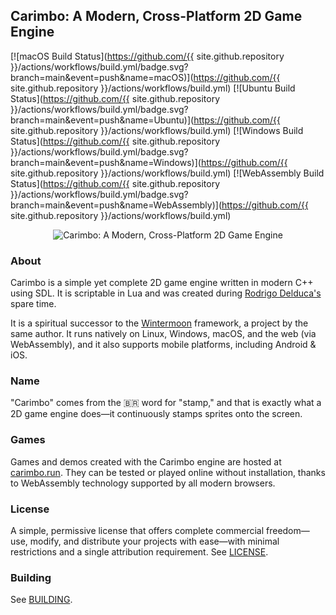 ## Carimbo: A Modern, Cross-Platform 2D Game Engine

[![macOS Build Status](https://github.com/{{ site.github.repository }}/actions/workflows/build.yml/badge.svg?branch=main&event=push&name=macOS)](https://github.com/{{ site.github.repository }}/actions/workflows/build.yml)
[![Ubuntu Build Status](https://github.com/{{ site.github.repository }}/actions/workflows/build.yml/badge.svg?branch=main&event=push&name=Ubuntu)](https://github.com/{{ site.github.repository }}/actions/workflows/build.yml)
[![Windows Build Status](https://github.com/{{ site.github.repository }}/actions/workflows/build.yml/badge.svg?branch=main&event=push&name=Windows)](https://github.com/{{ site.github.repository }}/actions/workflows/build.yml)
[![WebAssembly Build Status](https://github.com/{{ site.github.repository }}/actions/workflows/build.yml/badge.svg?branch=main&event=push&name=WebAssembly)](https://github.com/{{ site.github.repository }}/actions/workflows/build.yml)

<p align="center">
  <img src="carimbo.avif" alt="Carimbo: A Modern, Cross-Platform 2D Game Engine">
</p>

### About

Carimbo is a simple yet complete 2D game engine written in modern C++ using SDL. It is scriptable in Lua and was created during [Rodrigo Delduca's](https://rodrigodelduca.org) spare time.

It is a spiritual successor to the [Wintermoon](https://github.com/wintermoon/wintermoon) framework, a project by the same author. It runs natively on Linux, Windows, macOS, and the web (via WebAssembly), and it also supports mobile platforms, including Android & iOS.

### Name

"Carimbo" comes from the 🇧🇷 word for "stamp," and that is exactly what a 2D game engine does—it continuously stamps sprites onto the screen.

### Games

Games and demos created with the Carimbo engine are hosted at [carimbo.run](https://carimbo.run). They can be tested or played online without installation, thanks to WebAssembly technology supported by all modern browsers.

### License

A simple, permissive license that offers complete commercial freedom—use, modify, and distribute your projects with ease—with minimal restrictions and a single attribution requirement. See [LICENSE](LICENSE).

### Building

See [BUILDING](BUILDING.md).
